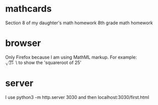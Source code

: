 # mathcards
Section 8 of my daughter's math homework 8th grade math homework

# browser
Only Firefox because I am using MathML markup. For example: \
<math><msqrt><mi>25</mi></msqrt></math> \ 
to show the 'squareroot of 25' 

# server
I use python3 -m http.server 3030 and then localhost:3030/first.html
